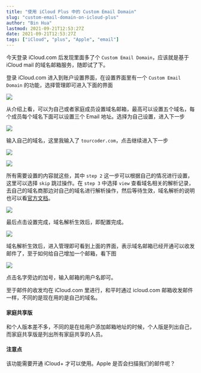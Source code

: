```yaml
---
title: "使用 iCloud Plus 中的 Custom Email Domain"
slug: "custom-email-domain-on-icloud-plus"
author: "Bin Hua"
lastmod: 2021-09-21T12:53:27Z
date: 2021-09-21T12:53:27Z
tags: ["iCloud", "plus", "Apple", "email"]
---
```


今天登录 iCloud.com 后发现里面多了个 `Custom Email Domain`，应该就是基于 iCloud mail 的域名邮箱服务，随即试了下。

登录 iCloud.com 进入到账户设置界面，在设置界面里有一个 `Custom Email Domain` 的功能，选择管理即可进入下面的界面

![](/imgs/custom-email-domain-on-icloud-plus-01.png)

从介绍上看，可以为自己或者家庭成员设置域名邮箱，最高可以设置五个域名，每个成员每个域名下面可以设置三个 Email 地址。选择为自己设置，进入下一步

![](/imgs/custom-email-domain-on-icloud-plus-02.png)

输入自己的域名，这里我输入了 `tourcoder.com`，点击继续进入下一步

![](/imgs/custom-email-domain-on-icloud-plus-03.png)

![](/imgs/custom-email-domain-on-icloud-plus-04.png)

所有需要设置的内容就这些，其中 `step 2` 这一步可以根据自己的情况进行设置，这里可以选择 `skip` 跳过操作。在 `step 3` 中选择 `view` 查看域名相关的解析记录，去自己的域名商那边对自己的域名进行解析操作，然后等待生效，域名解析的说明也可以看[官方文档](https://support.apple.com/en-us/HT212524)。

![](/imgs/custom-email-domain-on-icloud-plus-05.png)

最后点击设置完成，域名解析生效后，即配置完成。

![](/imgs/custom-email-domain-on-icloud-plus-06.png)

域名解析生效后，进入管理即可看到上面的界面，表示域名邮箱已经开通可以收发邮件了，至于如何给自己增加一个邮箱，看下图

![](/imgs/custom-email-domain-on-icloud-plus-07.png)

点击名字旁边的加号，输入邮箱的用户名即可。

至于邮件的收发均在 iCloud.com 里进行，和平时通过 icloud.com 邮箱收发邮件一样，不同的是现在用的是自己的域名。


#### 家庭共享版

和个人版本差不多，不同的是在给用户添加邮箱地址的时候，个人版是列出自己，而家庭共享版是列出所有家庭共享的人员。

#### 注意点

该功能需要开通 iCloud+ 才可以使用。Apple 是否会扫描我们的邮件呢？
